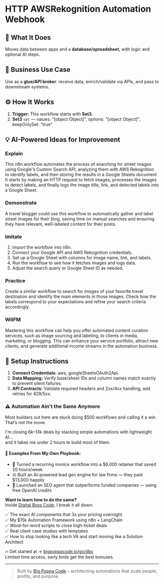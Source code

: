# HTTP AWSRekognition Automation Webhook
  ## 🚀 What It Does
  Moves data between apps and a **database/spreadsheet**, with logic and optional AI steps.
  
  ## 💼 Business Use Case
  Use as a **glue/API broker**: receive data, enrich/validate via APIs, and pass to downstream systems.
  
  ## ⚙️ How It Works
  1. **Trigger:** This workflow starts with **Set3**.
  2. **Set3** `set` — values: "[object Object]", options: "[object Object]", keepOnlySet: "true"
  
  ## 💡 AI-Powered Ideas for Improvement
  ### Explain
This n8n workflow automates the process of searching for street images using Google's Custom Search API, analyzing them with AWS Rekognition to identify labels, and then storing the results in a Google Sheets document. It starts by making an HTTP request to fetch images, processes the images to detect labels, and finally logs the image title, link, and detected labels into a Google Sheet.

### Demonstrate
A travel blogger could use this workflow to automatically gather and label street images for their blog, saving time on manual searches and ensuring they have relevant, well-labeled content for their posts.

### Imitate
1. Import the workflow into n8n.
2. Connect your Google API and AWS Rekognition credentials.
3. Set up a Google Sheet with columns for image name, link, and labels.
4. Run the workflow to see how it fetches images and logs data.
5. Adjust the search query or Google Sheet ID as needed.

### Practice
Create a similar workflow to search for images of your favorite travel destination and identify the main elements in those images. Check how the labels correspond to your expectations and refine your search criteria accordingly.

### WIIFM
Mastering this workflow can help you offer automated content curation services, such as image sourcing and labeling, to clients in media, marketing, or blogging. This can enhance your service portfolio, attract new clients, and generate additional income streams in the automation business.
  
  ## 🔧 Setup Instructions
  1. **Connect Credentials:** aws, googleSheetsOAuth2Api.
2. **Data Mapping:** Verify base/sheet IDs and column names match exactly to prevent silent failures.
3. **API Contracts:** Validate required headers and 2xx/4xx handling; add retries for 429/5xx.
  
### ⚠️ Automation Ain’t the Same Anymore

Most builders out here are stuck doing $500 workflows and calling it a win.  
That’s not the move.  

I'm closing $6k–$13k deals by stacking simple automations with lightweight AI...  
and it takes me under 2 hours to build most of them.

#### 🧠 Examples From My Own Playbook:
- 🔁 Turned a recurring invoice workflow into a $6,000 retainer that saved 20 hours/week  
- ⚖️ Built an AI-powered lead gen engine for law firms — they paid $13,000 happily  
- 🚀 Launched an SEO agent that outperforms funded companies — using free OpenAI credits  

**Want to learn how to do the same?**  
Inside [Digital Boss Code](https://bigpoppacode.io/go/dbc), I break it all down:

✅ The exact AI components that 3x your pricing overnight  
✅ My $15k Automation Framework using n8n + LangChain  
✅ Word-for-word scripts to close high-ticket deals  
✅ Real client case studies with templates  
✅ How to stop looking like a tech VA and start moving like a Solution Architect  

🔥 Get started at → [bigpoppacode.io/go/dbc](https://bigpoppacode.io/go/dbc)  
Limited time access, early birds get the best bonuses.

---
> Built by [Big Poppa Code](https://bigpoppacode.io) – architecting automations that scale people, profits, and purpose.
  